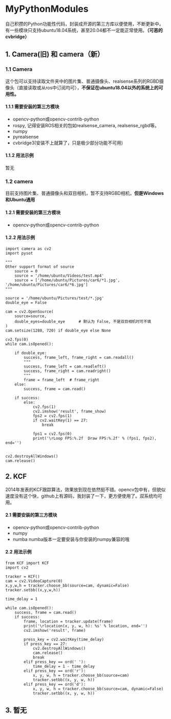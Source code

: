 # MyPythonModules
自己积攒的Python功能性代码，封装成开源的第三方库以便使用，不断更新中。有一些模块只支持ubuntu18.04系统，甚至20.04都不一定能正常使用。**（可恶的cvbridge）**

## 1. Camera(旧) 和 camera（新）
### 1.1 Camera
这个包可以支持读取文件夹中的图片集、普通摄像头、realsense系列的RGBD摄像头（直接读取或从ros中订阅均可），**不保证在ubuntu18.04以外的系统上的可用性。**

#### 1.1.1 需要安装的第三方模块
- opencv-python或opencv-contrib-python
- rospy, 记得安装ROS相关的包如realsense_camera, realsense_rgbd等。
- numpy
- pyrealsense
- cvbridge3(安装不上就算了，只是极少部分功能不可用)

#### 1.1.2 用法示例
暂无
### 1.2 camera
目前支持图片集、普通摄像头和双目相机，暂不支持RGBD相机，**但是Windows和Ubuntu通用**
#### 1.2.1 需要安装的第三方模块
- opencv-python或opencv-contrib-python
#### 1.2.2 用法示例
```python3
import camera as cv2
import pysot

"""
Other support format of source
    source = 0
    source = '/home/ubuntu/Videos/test.mp4'
    source = ['/home/ubuntu/Pictures/car6/*1.jpg', '/home/ubuntu/Pictures/car6/*6.jpg']
"""

source = '/home/ubuntu/Pictures/test/*.jpg'
double_eye = False

cam = cv2.OpenSource(
    source=source,
    double_eyes=double_eye      # 默认为 False, 不是双目相机时可不填
)
cam.setsize(1280, 720) if double_eye else None

cv2.fps(0)
while cam.isOpened():

    if double_eye:
        success, frame_left, frame_right = cam.readall()
        """
        success, frame_left = cam.readleft()
        success, frame_right = cam.readright()
        """
        frame = frame_left  # frame_right
    else:
        success, frame = cam.read()

    if success:
        else:
            cv2.fps(1)
            cv2.imshow('result', frame_show)
            fps2 = cv2.fps(1)
            if cv2.waitKey(1) == 27:
                break
            
            fps1 = cv2.fps(0)
            print('\rLoop FPS:%.2f  Draw FPS:%.2f' % (fps1, fps2), end='')


cv2.destroyAllWindows()
cam.release()
```


## 2. KCF
2014年发表的KCF跟踪算法，效果放到现在依然挺不错。opencv包中有，但貌似速度没有这个快，github上有源码，我封装了一下，更方便使用了。双系统均可用。

#### 2.1 需要安装的第三方模块
- opencv-python或opencv-contrib-python
- numpy
- numba numba版本一定要安装与你安装的numpy兼容的哦

#### 2.2 用法示例
```python3
from KCF import KCF
import cv2

tracker = KCF()
cam = cv2.VideoCapture(0)
x,y,w,h = tracker.choose_bb(source=cam, dynamic=False)
tracker.setbb((x,y,w,h))

time_delay = 1

while cam.isOpened():
    success, frame = cam.read()
    if success:
        frame, location = tracker.update(frame)
        print('\rlocation(x, y, w, h): %s' % location, end='')
        cv2.imshow('result', frame)

        press_key = cv2.waitKey(time_delay)
        if press_key == 27:
            cv2.destroyAllWindows()
            cam.release()
            break
        elif press_key == ord(' '):
            time_delay = 1 - time_delay
        elif press_key == ord('r'):
            x, y, w, h = tracker.choose_bb(source=cam)
            tracker.setbb((x, y, w, h))
        elif press_key == ord('d'):
            x, y, w, h = tracker.choose_bb(source=cam, dynamic=False)
            tracker.setbb((x, y, w, h))

```

## 3. 暂无
